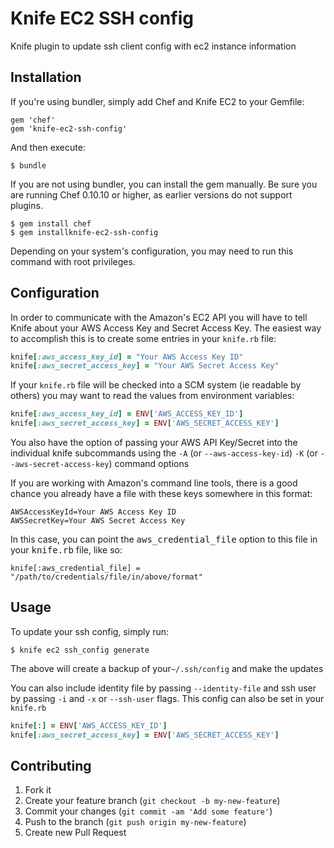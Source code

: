 # Knife EC2 SSH config

Knife plugin to update ssh client config with ec2 instance information

## Installation

If you're using bundler, simply add Chef and Knife EC2 to your Gemfile:

```
gem 'chef'
gem 'knife-ec2-ssh-config'
```

And then execute:

```
$ bundle
```

If you are not using bundler, you can install the gem manually. Be sure you are running Chef 0.10.10 or higher, as earlier versions do not support plugins.

```
$ gem install chef
$ gem installknife-ec2-ssh-config
```

Depending on your system's configuration, you may need to run this command with root privileges.

## Configuration

In order to communicate with the Amazon's EC2 API you will have to tell Knife about your AWS Access Key and Secret Access Key. The easiest way to accomplish this is to create some entries in your `knife.rb` file:

```ruby
knife[:aws_access_key_id] = "Your AWS Access Key ID"
knife[:aws_secret_access_key] = "Your AWS Secret Access Key"
```

If your `knife.rb` file will be checked into a SCM system (ie readable by others) you may want to read the values from environment variables:

```ruby
knife[:aws_access_key_id] = ENV['AWS_ACCESS_KEY_ID']
knife[:aws_secret_access_key] = ENV['AWS_SECRET_ACCESS_KEY']
```

You also have the option of passing your AWS API Key/Secret into the individual knife subcommands using the `-A` (or `--aws-access-key-id`) `-K` (or `--aws-secret-access-key`) command options

If you are working with Amazon's command line tools, there is a good chance you already have a file with these keys somewhere in this format:

    AWSAccessKeyId=Your AWS Access Key ID
    AWSSecretKey=Your AWS Secret Access Key

In this case, you can point the <tt>aws_credential_file</tt> option to this file in your <tt>knife.rb</tt> file, like so:
```
knife[:aws_credential_file] = "/path/to/credentials/file/in/above/format"
```

## Usage

To update your ssh config, simply run:

```
$ knife ec2 ssh_config generate
```

The above will create a backup of your```~/.ssh/config``` and make the updates


You can also include identity file by passing `--identity-file` and ssh user by passing `-i` and `-x` or `--ssh-user` flags. This config can also be set in your `knife.rb`

```ruby
knife[:] = ENV['AWS_ACCESS_KEY_ID']
knife[:aws_secret_access_key] = ENV['AWS_SECRET_ACCESS_KEY']
```




## Contributing

1. Fork it
2. Create your feature branch (`git checkout -b my-new-feature`)
3. Commit your changes (`git commit -am 'Add some feature'`)
4. Push to the branch (`git push origin my-new-feature`)
5. Create new Pull Request
